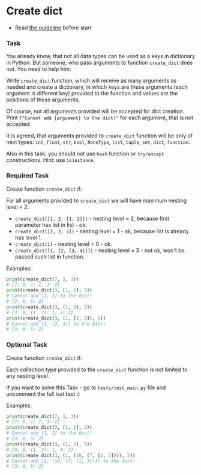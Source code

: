 # Create dict

- Read [the guideline](https://github.com/mate-academy/py-task-guideline/blob/main/README.md) before start

### Task

You already know, that not all data types can be used as a keys
in dictionary in Python. But someone, who pass arguments to function
`create_dict` does not. You need to help him:

Write `create_dict` function, which will receive as many arguments as needed
and create a dictionary, in which keys are these arguments (each argument is different key) provided to the function
and values are the positions of these arguments.

Of course, not all arguments provided will be accepted for dict creation.
Print `f"Cannot add {argument} to the dict!"` for each argument, that is not accepted.

It is agreed, that arguments provided to `create_dict` function will be
only of next types: `int`, `float`, `str`, `bool`, `NoneType`, `list`, `tuple`, `set`, `dict`, `function`.

Also in this task, you should not use `hash` function or `try/except` constructions.
Hint: use `isinstance`.


### Required Task
Create function `create_dict` if:

For all arguments provided to `create_dict` we will have maximum nesting level = 2:

- `create_dict([1, 2, [1, 2]])` - nesting level = 2, because first parameter has list in list - ok.
- `create_dict([1, 2, 3])` - nesting level = 1 - ok, because list is already has level 1.
- `create_dict(1)` - nesting level = 0 - ok.
- `create_dict([1, [2, [3, 4]]])` - nesting level = 3 - not ok, won't be passed such list in function.

Examples:
```python
print(create_dict(7, 1, 3))
# {7: 0, 1: 1, 3: 2}
print(create_dict(3, [1, 2], 5))
# Cannot add [1, 2] to the dict!
# {3: 0, 5: 2}
print(create_dict(3, (1, 2), 5))
# {3: 0, (1, 2): 1, 5: 2}
print(create_dict(3, (1, [2, 3]), 5))
# Cannot add (1, [2, 3]) to the dict!
# {3: 0, 5: 2}
```


### Optional Task
Create function `create_dict` if:

Each collection type provided to the `create_dict` function is not limited to any nesting level.

If you want to solve this Task - go to `tests/test_main.py` file and uncomment the full last test :)

Examples:
```python
print(create_dict(7, 1, 3))
# {7: 0, 1: 1, 3: 2}
print(create_dict(3, [1, 2], 5))
# Cannot add [1, 2] to the dict!
# {3: 0, 5: 2}
print(create_dict(3, (1, 2), 5))
# {3: 0, (1, 2): 1, 5: 2}
print(create_dict(3, (1, (10, (7, [2, 3]))), 5))
# Cannot add (1, (10, (7, [2, 3]))) to the dict!
# {3: 0, 5: 2}
```
